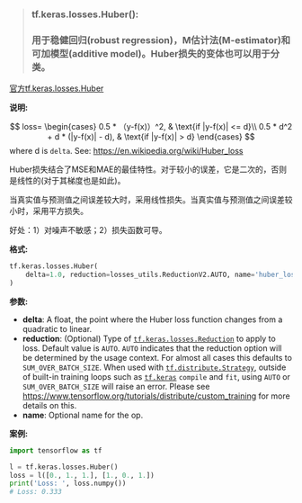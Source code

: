 > ### tf.keras.losses.Huber():
>
> ### 用于稳健回归(robust regression)，M估计法(M-estimator)和可加模型(additive model)。Huber损失的变体也可以用于分类。

[官方tf.keras.losses.Huber](https://tensorflow.google.cn/api_docs/python/tf/keras/losses/Huber?hl=en)



**说明:**

$$
loss=
\begin{cases}
0.5 * （y-f(x)）^2,   & \text{if |y-f(x)| <= d}\\
0.5 * d^2 + d * (|y-f(x)| - d),   & \text{if |y-f(x)| > d}
\end{cases}
$$
where d is `delta`. See: https://en.wikipedia.org/wiki/Huber_loss

Huber损失结合了MSE和MAE的最佳特性。对于较小的误差，它是二次的，否则是线性的(对于其梯度也是如此)。

当真实值与预测值之间误差较大时，采用线性损失。当真实值与预测值之间误差较小时，采用平方损失。

好处：1）对噪声不敏感；2）损失函数可导。

**格式:**

```python
tf.keras.losses.Huber(
    delta=1.0, reduction=losses_utils.ReductionV2.AUTO, name='huber_loss'
)
```

**参数:**

- **delta**: A float, the point where the Huber loss function changes from a quadratic to linear.
- **reduction**: (Optional) Type of [`tf.keras.losses.Reduction`](https://tensorflow.google.cn/api_docs/python/tf/keras/losses/Reduction) to apply to loss. Default value is `AUTO`. `AUTO` indicates that the reduction option will be determined by the usage context. For almost all cases this defaults to `SUM_OVER_BATCH_SIZE`. When used with [`tf.distribute.Strategy`](https://tensorflow.google.cn/api_docs/python/tf/distribute/Strategy), outside of built-in training loops such as [`tf.keras`](https://tensorflow.google.cn/api_docs/python/tf/keras) `compile` and `fit`, using `AUTO` or `SUM_OVER_BATCH_SIZE` will raise an error. Please see https://www.tensorflow.org/tutorials/distribute/custom_training for more details on this.
- **name**: Optional name for the op.

**案例:**

```python
import tensorflow as tf

l = tf.keras.losses.Huber()
loss = l([0., 1., 1.], [1., 0., 1.])
print('Loss: ', loss.numpy())  
# Loss: 0.333
```

